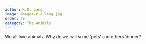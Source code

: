 ```yaml
---
author: K.D. Lang
image: images/k_d_lang.jpg
order: 39
category: The Animals
---
```


We all love animals. Why do we call some ‘pets’ and others ‘dinner?
